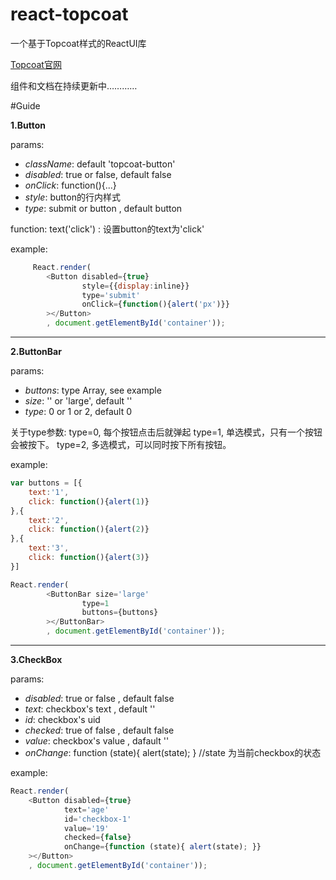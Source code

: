 # react-topcoat
一个基于Topcoat样式的ReactUI库

[Topcoat官网](http://topcoat.io/topcoat/)

组件和文档在持续更新中…………

#Guide

**1.Button**

params:
 - *className*: default 'topcoat-button'
 - *disabled*: true or false, default false
 - *onClick*: function(){...}
 - *style*: button的行内样式
 - *type*: submit or button , default button

function:
text('click') : 设置button的text为'click'
 
example:
```js
     React.render(
        <Button disabled={true}
                style={{display:inline}}
                type='submit'
                onClick={function(){alert('px')}}
        ></Button>
        , document.getElementById('container'));
```


----------

**2.ButtonBar**

params:
 - *buttons*: type Array, see example
 - *size*: '' or 'large', default ''
 - *type*: 0 or 1 or 2, default 0

关于type参数: 
type=0, 每个按钮点击后就弹起
type=1, 单选模式，只有一个按钮会被按下。
type=2, 多选模式，可以同时按下所有按钮。

example:
```js
var buttons = [{
    text:'1',
    click: function(){alert(1)}
},{
    text:'2',
    click: function(){alert(2)}
},{
    text:'3',
    click: function(){alert(3)}
}]

React.render(
        <ButtonBar size='large'
                type=1
                buttons={buttons}
        ></ButtonBar>
        , document.getElementById('container'));

```

----------

**3.CheckBox**

params:
 - *disabled*: true or false , default false
 - *text*: checkbox's text , default ''
 - *id*: checkbox's uid
 - *checked*: true of false , default false
 - *value*: checkbox's value , dafault ''
 - *onChange*: function (state){ alert(state); }  //state 为当前checkbox的状态

example:
```js
React.render(
    <Button disabled={true}
            text='age'
            id='checkbox-1'
            value='19'
            checked={false}
            onChange={function (state){ alert(state); }}
    ></Button>
    , document.getElementById('container'));
```
 

 
